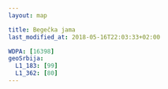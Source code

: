 ```yaml
---
layout: map

title: Begečka jama
last_modified_at: 2018-05-16T22:03:33+02:00

WDPA: [16398]
geoSrbija:
  L1_183: [99]
  L1_362: [80]
---
```

